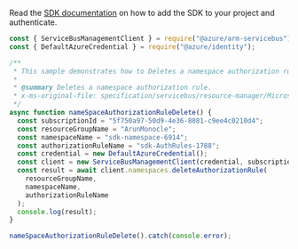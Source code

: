 Read the [SDK documentation](https://github.com/Azure/azure-sdk-for-js/blob/%40azure%2Farm-servicebus_6.0.0/sdk/servicebus/arm-servicebus/README.md) on how to add the SDK to your project and authenticate.

```javascript
const { ServiceBusManagementClient } = require("@azure/arm-servicebus");
const { DefaultAzureCredential } = require("@azure/identity");

/**
 * This sample demonstrates how to Deletes a namespace authorization rule.
 *
 * @summary Deletes a namespace authorization rule.
 * x-ms-original-file: specification/servicebus/resource-manager/Microsoft.ServiceBus/stable/2021-11-01/examples/NameSpaces/SBNameSpaceAuthorizationRuleDelete.json
 */
async function nameSpaceAuthorizationRuleDelete() {
  const subscriptionId = "5f750a97-50d9-4e36-8081-c9ee4c0210d4";
  const resourceGroupName = "ArunMonocle";
  const namespaceName = "sdk-namespace-6914";
  const authorizationRuleName = "sdk-AuthRules-1788";
  const credential = new DefaultAzureCredential();
  const client = new ServiceBusManagementClient(credential, subscriptionId);
  const result = await client.namespaces.deleteAuthorizationRule(
    resourceGroupName,
    namespaceName,
    authorizationRuleName
  );
  console.log(result);
}

nameSpaceAuthorizationRuleDelete().catch(console.error);
```
